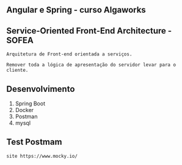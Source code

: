 ## Angular e Spring - curso Algaworks

## Service-Oriented Front-End Architecture - SOFEA
    Arquitetura de Front-end orientada a serviços.

    Remover toda a lógica de apresentação do servidor levar para o cliente.

##  Desenvolvimento
  1) Spring Boot
  2) Docker
  3) Postman
  4) mysql

## Test Postmam
    site https://www.mocky.io/

  


